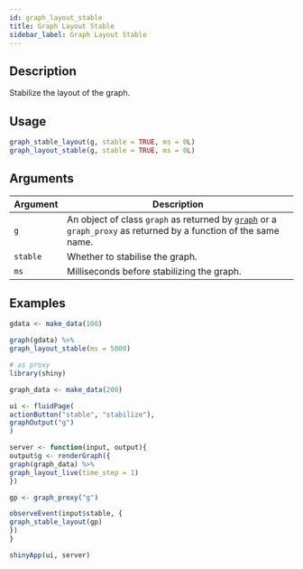 ```yaml
---
id: graph_layout_stable
title: Graph Layout Stable
sidebar_label: Graph Layout Stable
---
```


## Description

Stabilize the layout of the graph.


## Usage

```r
graph_stable_layout(g, stable = TRUE, ms = 0L)
graph_layout_stable(g, stable = TRUE, ms = 0L)
```


## Arguments

Argument      |Description
------------- |----------------
`g`     |     An object of class `graph` as returned by [`graph`](#graph) or a `graph_proxy`  as returned by a function of the same name.
`stable`     |     Whether to stabilise the graph.
`ms`     |     Milliseconds before stabilizing the graph.


## Examples

```r
gdata <- make_data(100)

graph(gdata) %>%
graph_layout_stable(ms = 5000)

# as proxy
library(shiny)

graph_data <- make_data(200)

ui <- fluidPage(
actionButton("stable", "stabilize"),
graphOutput("g")
)

server <- function(input, output){
output$g <- renderGraph({
graph(graph_data) %>%
graph_layout_live(time_step = 1)
})

gp <- graph_proxy("g")

observeEvent(input$stable, {
graph_stable_layout(gp)
})
}

shinyApp(ui, server)
```


